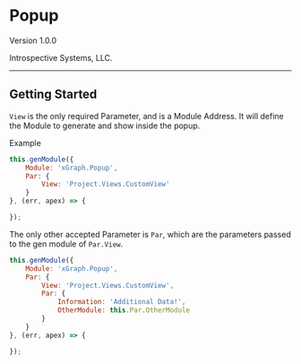 # Popup

Version 1.0.0

Introspective Systems, LLC.

---

## Getting Started

`View` is the only required Parameter, and is a Module Address. It will define the Module to generate and show inside the popup.

Example

``` javascript
this.genModule({
    Module: 'xGraph.Popup',
    Par: {
        View: 'Project.Views.CustomView'
    }
}, (err, apex) => {

});
```

The only other accepted Parameter is `Par`, which are the parameters passed to the gen module of `Par.View`.

``` javascript
this.genModule({
    Module: 'xGraph.Popup',
    Par: {
        View: 'Project.Views.CustomView',
        Par: {
            Information: 'Additional Data!',
            OtherModule: this.Par.OtherModule
        }
    }
}, (err, apex) => {

});
```